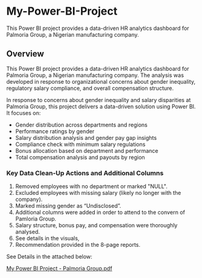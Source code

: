 # My-Power-BI-Project
This Power BI project provides a data-driven HR analytics dashboard for Palmoria Group, a Nigerian manufacturing company.

## Overview
This Power BI project provides a data-driven HR analytics dashboard for Palmoria Group, a Nigerian manufacturing company. The analysis was developed in response to organizational concerns about gender inequality, regulatory salary compliance, and overall compensation structure.


In response to concerns about gender inequality and salary disparities at Palmoria Group, this project delivers a data-driven solution using Power BI. It focuses on:

- Gender distribution across departments and regions
- Performance ratings by gender
- Salary distribution analysis and gender pay gap insights
- Compliance check with minimum salary regulations
- Bonus allocation based on department and performance
- Total compensation analysis and payouts by region


### Key Data Clean-Up Actions and Additional Columns
1. Removed employees with no department or marked "NULL".
2. Excluded employees with missing salary (likely no longer with the company).
3. Marked missing gender as “Undisclosed”.
4. Additional columns were added in order to attend to the convern of Pamloria Group.
5. Salary structure, bonus pay, and compensation were thoroughly analysed.
6. See details in the visuals,
7. Recommendation provided in the 8-page reports.

See Details in the attached below:

[My Power BI Project - Palmoria Group.pdf](https://github.com/user-attachments/files/21206720/My.Power.BI.Project.-.Palmoria.Group.pdf)


